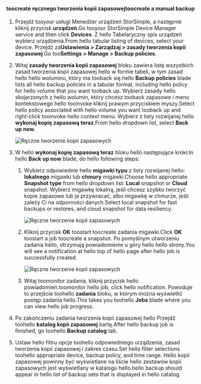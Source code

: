 
<!--author=alkohli last changed: 01/20/2017-->

#### <a name="toocreate-a-manual-backup"></a><span data-ttu-id="86523-101">toocreate ręcznego tworzenia kopii zapasowej</span><span class="sxs-lookup"><span data-stu-id="86523-101">toocreate a manual backup</span></span>

1. <span data-ttu-id="86523-102">Przejdź tooyour usługi Menedżer urządzeń StorSimple, a następnie kliknij przycisk **urządzeń**.</span><span class="sxs-lookup"><span data-stu-id="86523-102">Go tooyour StorSimple Device Manager service and then click **Devices**.</span></span> <span data-ttu-id="86523-103">Z hello Tabelaryczny spis urządzeń wybierz urządzenia.</span><span class="sxs-lookup"><span data-stu-id="86523-103">From hello tabular listing of devices, select your device.</span></span> <span data-ttu-id="86523-104">Przejdź za**Ustawienia > Zarządzaj > zasady tworzenia kopii zapasowej**.</span><span class="sxs-lookup"><span data-stu-id="86523-104">Go too**Settings > Manage > Backup policies**.</span></span>

2. <span data-ttu-id="86523-105">Witaj **zasady tworzenia kopii zapasowej** bloku zawiera listę wszystkich zasad tworzenia kopii zapasowej hello w formie tabeli, w tym zasad hello hello woluminu, który ma tooback się.</span><span class="sxs-lookup"><span data-stu-id="86523-105">hello **Backup policies** blade lists all hello backup policies in a tabular format, including hello policy for hello volume that you want tooback up.</span></span> <span data-ttu-id="86523-106">Wybierz zasady hello skojarzonych z hello wolumin, który chcesz tooback zapasowe i menu kontekstowego hello tooinvoke kliknij prawym przyciskiem myszy.</span><span class="sxs-lookup"><span data-stu-id="86523-106">Select hello policy associated with hello volume you want tooback up and right-click tooinvoke hello context menu.</span></span> <span data-ttu-id="86523-107">Wybierz z listy rozwijanej hello **wykonaj kopię zapasową teraz**.</span><span class="sxs-lookup"><span data-stu-id="86523-107">From hello dropdown list, select **Back up now**.</span></span>

    ![Ręczne tworzenie kopii zapasowych](./media/storsimple-8000-create-manual-backup/createmanualbu1.png)

3. <span data-ttu-id="86523-109">W hello **wykonaj kopię zapasową teraz** bloku hello następujące kroki:</span><span class="sxs-lookup"><span data-stu-id="86523-109">In hello **Back up now** blade, do hello following steps:</span></span>

    1. <span data-ttu-id="86523-110">Wybierz odpowiednie hello **migawki typu** z listy rozwijanej hello: **lokalnego** migawki lub **chmury** migawki.</span><span class="sxs-lookup"><span data-stu-id="86523-110">Choose hello appropriate **Snapshot type** from hello dropdown list: **Local** snapshot or **Cloud** snapshot.</span></span> <span data-ttu-id="86523-111">Wybierz migawkę lokalną, jeśli chcesz szybko tworzyć kopie zapasowe lub je przywracać, albo migawkę w chmurze, jeśli zależy Ci na odporności danych.</span><span class="sxs-lookup"><span data-stu-id="86523-111">Select local snapshot for fast backups or restores, and cloud snapshot for data resiliency.</span></span>

        ![Ręczne tworzenie kopii zapasowych](./media/storsimple-8000-create-manual-backup/createmanualbu2.png)

    2. <span data-ttu-id="86523-113">Kliknij przycisk **OK** toostart toocreate zadania migawki.</span><span class="sxs-lookup"><span data-stu-id="86523-113">Click **OK** toostart a job toocreate a snapshot.</span></span> <span data-ttu-id="86523-114">Po pomyślnym utworzeniu zadania hello, otrzymają powiadomienie u góry hello hello strony.</span><span class="sxs-lookup"><span data-stu-id="86523-114">You will see a notification at hello top of hello page after hello job is successfully created.</span></span>

        ![Ręczne tworzenie kopii zapasowych](./media/storsimple-8000-create-manual-backup/createmanualbu4.png)

    3. <span data-ttu-id="86523-116">Witaj toomonitor zadania, kliknij przycisk hello powiadomień.</span><span class="sxs-lookup"><span data-stu-id="86523-116">toomonitor hello job, click hello notification.</span></span> <span data-ttu-id="86523-117">Powoduje to przejście toohello **zadania** bloku, w którym można wyświetlić postęp zadania hello.</span><span class="sxs-lookup"><span data-stu-id="86523-117">This takes you toohello **Jobs** blade where you can view hello job progress.</span></span>


5. <span data-ttu-id="86523-118">Po zakończeniu zadania tworzenia kopii zapasowej hello Przejdź toohello **katalog kopii zapasowej** kartę.</span><span class="sxs-lookup"><span data-stu-id="86523-118">After hello backup job is finished, go toohello **Backup catalog** tab.</span></span>

6. <span data-ttu-id="86523-119">Ustaw hello filtru opcje toohello odpowiedniego urządzenia, zasad tworzenia kopii zapasowej i zakres czasu.</span><span class="sxs-lookup"><span data-stu-id="86523-119">Set hello filter selections toohello appropriate device, backup policy, and time range.</span></span> <span data-ttu-id="86523-120">Hello kopii zapasowej powinny być wyświetlane na liście hello zestawów kopii zapasowych jest wyświetlany w katalogu hello.</span><span class="sxs-lookup"><span data-stu-id="86523-120">hello backup should appear in hello list of backup sets that is displayed in hello catalog.</span></span>

